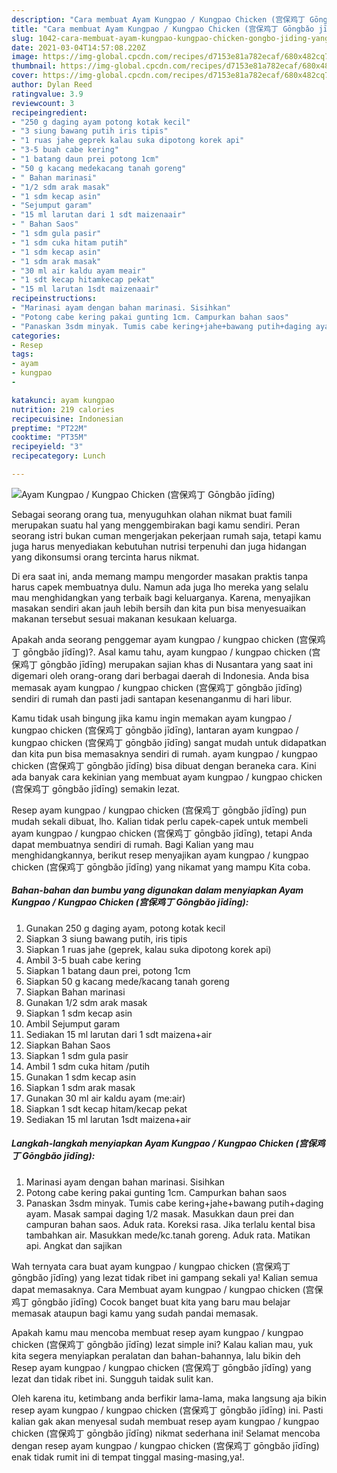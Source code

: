 ```yaml
---
description: "Cara membuat Ayam Kungpao / Kungpao Chicken (宫保鸡丁 Gōngbǎo jīdīng) yang nikmat Untuk Jualan"
title: "Cara membuat Ayam Kungpao / Kungpao Chicken (宫保鸡丁 Gōngbǎo jīdīng) yang nikmat Untuk Jualan"
slug: 1042-cara-membuat-ayam-kungpao-kungpao-chicken-gongbo-jiding-yang-nikmat-untuk-jualan
date: 2021-03-04T14:57:08.220Z
image: https://img-global.cpcdn.com/recipes/d7153e81a782ecaf/680x482cq70/ayam-kungpao-kungpao-chicken-宫保鸡丁-gongbǎo-jiding-foto-resep-utama.jpg
thumbnail: https://img-global.cpcdn.com/recipes/d7153e81a782ecaf/680x482cq70/ayam-kungpao-kungpao-chicken-宫保鸡丁-gongbǎo-jiding-foto-resep-utama.jpg
cover: https://img-global.cpcdn.com/recipes/d7153e81a782ecaf/680x482cq70/ayam-kungpao-kungpao-chicken-宫保鸡丁-gongbǎo-jiding-foto-resep-utama.jpg
author: Dylan Reed
ratingvalue: 3.9
reviewcount: 3
recipeingredient:
- "250 g daging ayam potong kotak kecil"
- "3 siung bawang putih iris tipis"
- "1 ruas jahe geprek kalau suka dipotong korek api"
- "3-5 buah cabe kering"
- "1 batang daun prei potong 1cm"
- "50 g kacang medekacang tanah goreng"
- " Bahan marinasi"
- "1/2 sdm arak masak"
- "1 sdm kecap asin"
- "Sejumput garam"
- "15 ml larutan dari 1 sdt maizenaair"
- " Bahan Saos"
- "1 sdm gula pasir"
- "1 sdm cuka hitam putih"
- "1 sdm kecap asin"
- "1 sdm arak masak"
- "30 ml air kaldu ayam meair"
- "1 sdt kecap hitamkecap pekat"
- "15 ml larutan 1sdt maizenaair"
recipeinstructions:
- "Marinasi ayam dengan bahan marinasi. Sisihkan"
- "Potong cabe kering pakai gunting 1cm. Campurkan bahan saos"
- "Panaskan 3sdm minyak. Tumis cabe kering+jahe+bawang putih+daging ayam. Masak sampai daging 1/2 masak. Masukkan daun prei dan campuran bahan saos. Aduk rata. Koreksi rasa. Jika terlalu kental bisa tambahkan air. Masukkan mede/kc.tanah goreng. Aduk rata. Matikan api. Angkat dan sajikan"
categories:
- Resep
tags:
- ayam
- kungpao
- 

katakunci: ayam kungpao  
nutrition: 219 calories
recipecuisine: Indonesian
preptime: "PT22M"
cooktime: "PT35M"
recipeyield: "3"
recipecategory: Lunch

---
```



![Ayam Kungpao / Kungpao Chicken (宫保鸡丁 Gōngbǎo jīdīng)](https://img-global.cpcdn.com/recipes/d7153e81a782ecaf/680x482cq70/ayam-kungpao-kungpao-chicken-宫保鸡丁-gongbǎo-jiding-foto-resep-utama.jpg)

Sebagai seorang orang tua, menyuguhkan olahan nikmat buat famili merupakan suatu hal yang menggembirakan bagi kamu sendiri. Peran seorang istri bukan cuman mengerjakan pekerjaan rumah saja, tetapi kamu juga harus menyediakan kebutuhan nutrisi terpenuhi dan juga hidangan yang dikonsumsi orang tercinta harus nikmat.

Di era  saat ini, anda memang mampu mengorder masakan praktis tanpa harus capek membuatnya dulu. Namun ada juga lho mereka yang selalu mau menghidangkan yang terbaik bagi keluarganya. Karena, menyajikan masakan sendiri akan jauh lebih bersih dan kita pun bisa menyesuaikan makanan tersebut sesuai makanan kesukaan keluarga. 



Apakah anda seorang penggemar ayam kungpao / kungpao chicken (宫保鸡丁 gōngbǎo jīdīng)?. Asal kamu tahu, ayam kungpao / kungpao chicken (宫保鸡丁 gōngbǎo jīdīng) merupakan sajian khas di Nusantara yang saat ini digemari oleh orang-orang dari berbagai daerah di Indonesia. Anda bisa memasak ayam kungpao / kungpao chicken (宫保鸡丁 gōngbǎo jīdīng) sendiri di rumah dan pasti jadi santapan kesenanganmu di hari libur.

Kamu tidak usah bingung jika kamu ingin memakan ayam kungpao / kungpao chicken (宫保鸡丁 gōngbǎo jīdīng), lantaran ayam kungpao / kungpao chicken (宫保鸡丁 gōngbǎo jīdīng) sangat mudah untuk didapatkan dan kita pun bisa memasaknya sendiri di rumah. ayam kungpao / kungpao chicken (宫保鸡丁 gōngbǎo jīdīng) bisa dibuat dengan beraneka cara. Kini ada banyak cara kekinian yang membuat ayam kungpao / kungpao chicken (宫保鸡丁 gōngbǎo jīdīng) semakin lezat.

Resep ayam kungpao / kungpao chicken (宫保鸡丁 gōngbǎo jīdīng) pun mudah sekali dibuat, lho. Kalian tidak perlu capek-capek untuk membeli ayam kungpao / kungpao chicken (宫保鸡丁 gōngbǎo jīdīng), tetapi Anda dapat membuatnya sendiri di rumah. Bagi Kalian yang mau menghidangkannya, berikut resep menyajikan ayam kungpao / kungpao chicken (宫保鸡丁 gōngbǎo jīdīng) yang nikamat yang mampu Kita coba.

<!--inarticleads1-->

##### Bahan-bahan dan bumbu yang digunakan dalam menyiapkan Ayam Kungpao / Kungpao Chicken (宫保鸡丁 Gōngbǎo jīdīng):

1. Gunakan 250 g daging ayam, potong kotak kecil
1. Siapkan 3 siung bawang putih, iris tipis
1. Siapkan 1 ruas jahe (geprek, kalau suka dipotong korek api)
1. Ambil 3-5 buah cabe kering
1. Siapkan 1 batang daun prei, potong 1cm
1. Siapkan 50 g kacang mede/kacang tanah goreng
1. Siapkan  Bahan marinasi
1. Gunakan 1/2 sdm arak masak
1. Siapkan 1 sdm kecap asin
1. Ambil Sejumput garam
1. Sediakan 15 ml larutan dari 1 sdt maizena+air
1. Siapkan  Bahan Saos
1. Siapkan 1 sdm gula pasir
1. Ambil 1 sdm cuka hitam /putih
1. Gunakan 1 sdm kecap asin
1. Siapkan 1 sdm arak masak
1. Gunakan 30 ml air kaldu ayam (me:air)
1. Siapkan 1 sdt kecap hitam/kecap pekat
1. Sediakan 15 ml larutan 1sdt maizena+air




<!--inarticleads2-->

##### Langkah-langkah menyiapkan Ayam Kungpao / Kungpao Chicken (宫保鸡丁 Gōngbǎo jīdīng):

1. Marinasi ayam dengan bahan marinasi. Sisihkan
1. Potong cabe kering pakai gunting 1cm. Campurkan bahan saos
1. Panaskan 3sdm minyak. Tumis cabe kering+jahe+bawang putih+daging ayam. Masak sampai daging 1/2 masak. Masukkan daun prei dan campuran bahan saos. Aduk rata. Koreksi rasa. Jika terlalu kental bisa tambahkan air. Masukkan mede/kc.tanah goreng. Aduk rata. Matikan api. Angkat dan sajikan




Wah ternyata cara buat ayam kungpao / kungpao chicken (宫保鸡丁 gōngbǎo jīdīng) yang lezat tidak ribet ini gampang sekali ya! Kalian semua dapat memasaknya. Cara Membuat ayam kungpao / kungpao chicken (宫保鸡丁 gōngbǎo jīdīng) Cocok banget buat kita yang baru mau belajar memasak ataupun bagi kamu yang sudah pandai memasak.

Apakah kamu mau mencoba membuat resep ayam kungpao / kungpao chicken (宫保鸡丁 gōngbǎo jīdīng) lezat simple ini? Kalau kalian mau, yuk kita segera menyiapkan peralatan dan bahan-bahannya, lalu bikin deh Resep ayam kungpao / kungpao chicken (宫保鸡丁 gōngbǎo jīdīng) yang lezat dan tidak ribet ini. Sungguh taidak sulit kan. 

Oleh karena itu, ketimbang anda berfikir lama-lama, maka langsung aja bikin resep ayam kungpao / kungpao chicken (宫保鸡丁 gōngbǎo jīdīng) ini. Pasti kalian gak akan menyesal sudah membuat resep ayam kungpao / kungpao chicken (宫保鸡丁 gōngbǎo jīdīng) nikmat sederhana ini! Selamat mencoba dengan resep ayam kungpao / kungpao chicken (宫保鸡丁 gōngbǎo jīdīng) enak tidak rumit ini di tempat tinggal masing-masing,ya!.

